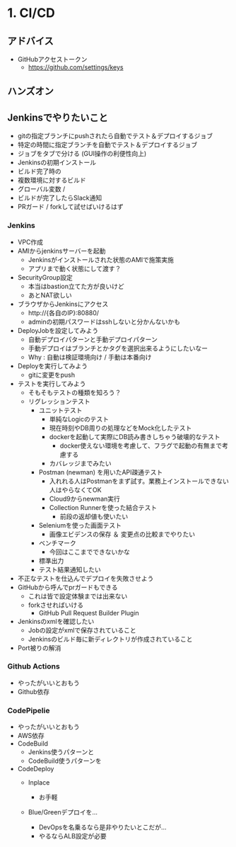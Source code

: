# 1. CI/CD

## アドバイス
- GitHubアクセストークン
  - https://github.com/settings/keys


## ハンズオン

## Jenkinsでやりたいこと
- gitの指定ブランチにpushされたら自動でテスト＆デプロイするジョブ
- 特定の時間に指定ブランチを自動でテスト＆デプロイするジョブ
- ジョブをタブで分ける (GUI操作の利便性向上)
- Jenkinsの初期インストール
- ビルド完了時の
- 複数環境に対するビルド
- グローバル変数 / 
- ビルドが完了したらSlack通知
- PRガード / forkして試せばいけるはず

### Jenkins

- VPC作成
- AMIからjenkinsサーバーを起動
  - Jenkinsがインストールされた状態のAMIで施策実施
  - アプリまで動く状態にして渡す？
- SecurityGroup設定
  - 本当はbastion立てた方が良いけど
  - あとNAT欲しい
- ブラウザからJenkinsにアクセス
  - http://{各自のIP}:80880/
  - adminの初期パスワードはsshしないと分かんないかも
- DeployJobを設定してみよう
  - 自動デプロイパターンと手動デプロイパターン
  - 手動デプロイはブランチとかタグを選択出来るようにしたいなー
  - Why : 自動は検証環境向け / 手動は本番向け
- Deployを実行してみよう
  - gitに変更をpush
- テストを実行してみよう
  - そもそもテストの種類を知ろう？
  - リグレッションテスト
    - ユニットテスト
      - 単純なLogicのテスト
      - 現在時刻やDB周りの処理などをMock化したテスト
      - dockerを起動して実際にDB読み書きしちゃう破壊的なテスト
        - docker使えない環境を考慮して、フラグで起動の有無まで考慮する
      - カバレッジまでみたい
    - Postman (newman) を用いたAPI疎通テスト
      - 入れれる人はPostmanをまず試す。業務上インストールできない人はやらなくてOK
      - Cloud9からnewman実行
      - Collection Runnerを使った結合テスト
        - 前段の返却値も使いたい
    - Seleniumを使った画面テスト
      - 画像エビデンスの保存 ＆ 変更点の比較までやりたい
    - ベンチマーク
      - 今回はここまでできないかな
    - 標準出力
    - テスト結果通知したい
- 不正なテストを仕込んでデプロイを失敗させよう
- GitHubから呼んでprガードもできる
  - これは皆で設定体験までは出来ない
  - forkさせればいける
    - GitHub Pull Request Builder Plugin
- Jenkinsのxmlを確認したい
  - Jobの設定がxmlで保存されていること
  - Jenkinsのビルド毎に新ディレクトリが作成されていること
- Port被りの解消

### Github Actions
- やったがいいとおもう
- Github依存

### CodePipelie
- やったがいいとおもう
- AWS依存
- CodeBuild
  - Jenkins使うパターンと
  - CodeBuild使うパターンを
- CodeDeploy
  - Inplace
    - お手軽
    
  - Blue/Greenデプロイを...
    - DevOpsを名乗るなら是非やりたいとこだが...
    - やるならALB設定が必要